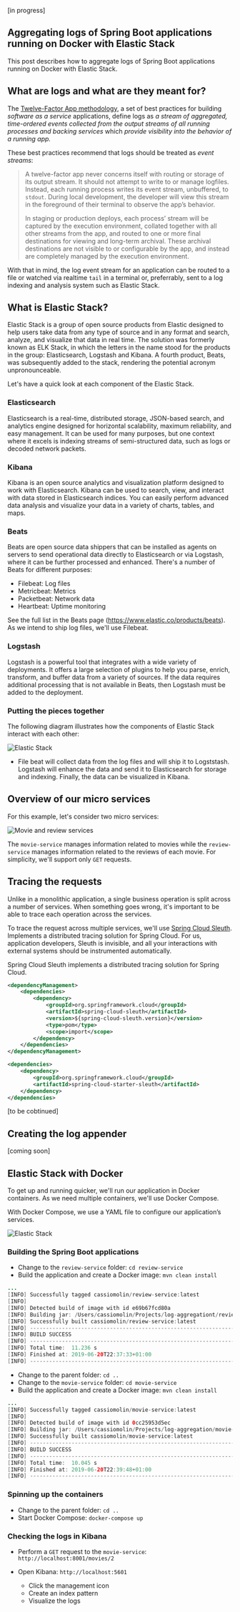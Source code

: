 [in progress]

## Aggregating logs of Spring Boot applications running on Docker with Elastic Stack

This post describes how to aggregate logs of Spring Boot applications running on Docker with Elastic Stack.

## What are logs and what are they meant for?

The [Twelve-Factor App methodology][12factor], a set of best practices for building _software as a service_ applications, define logs as _a stream of aggregated, time-ordered events collected from the output streams of all running processes and backing services_ which _provide visibility into the behavior of a running app._

These best practices recommend that logs should be treated as _event streams_:

> A twelve-factor app never concerns itself with routing or storage of its output stream. It should not attempt to write to or manage logfiles. Instead, each running process writes its event stream, unbuffered, to `stdout`. During local development, the developer will view this stream in the foreground of their terminal to observe the app’s behavior.
>
> In staging or production deploys, each process’ stream will be captured by the execution environment, collated together with all other streams from the app, and routed to one or more final destinations 
for viewing and long-term archival. These archival destinations are not visible to or configurable by the app, and instead are completely managed by the execution environment.

With that in mind, the log event stream for an application can be routed to a file or watched via realtime `tail` in a terminal or, preferrably, sent to a log indexing and analysis system such as Elastic Stack.

## What is Elastic Stack?

Elastic Stack is a group of open source products from Elastic designed to help users take data from any type of source and in any format and search, analyze, and visualize that data in real time. The solution was formerly known as ELK Stack, in which the letters in the name stood for the products in the group: Elasticsearch, Logstash and Kibana. A fourth product, Beats, was subsequently added to the stack, rendering the potential acronym unpronounceable. 

Let's have a quick look at each component of the Elastic Stack.

### Elasticsearch

Elasticsearch is a real-time, distributed storage, JSON-based search, and analytics engine designed for horizontal scalability, maximum reliability, and easy management. It can be used for many purposes, but one context where it excels is indexing streams of semi-structured data, such as logs or decoded network packets.

### Kibana

Kibana is an open source analytics and visualization platform designed to work with Elasticsearch. Kibana can be used to search, view, and interact with data stored in Elasticsearch indices. You can easily perform advanced data analysis and visualize your data in a variety of charts, tables, and maps.

### Beats

Beats are open source data shippers that can be installed as agents on servers to send operational data directly to Elasticsearch or via Logstash, where it can be further processed and enhanced. There's a number of Beats for different purposes:

- Filebeat: Log files
- Metricbeat: Metrics
- Packetbeat: Network data
- Heartbeat: Uptime monitoring

See the full list in the Beats page (https://www.elastic.co/products/beats). As we intend to ship log files, we'll use Filebeat.

### Logstash

Logstash is a powerful tool that integrates with a wide variety of deployments. It offers a large selection of plugins to help you parse, enrich, transform, and buffer data from a variety of sources. If the data requires additional processing that is not available in Beats, then Logstash must be added to the deployment.

### Putting the pieces together

The following diagram illustrates how the components of Elastic Stack interact with each other:

![Elastic Stack][img.elastic-stack]

- File beat will collect data from the log files and will ship it to Logststash. Logstash will enhance the data and send it to Elasticsearch for storage and indexing. Finally, the data can be visualized in Kibana.

## Overview of our micro services

For this example, let's consider two micro services:

![Movie and review services][img.services]

The `movie-service` manages information related to movies while the `review-service` manages information related to the reviews of each movie. For simplicity, we'll support only `GET` requests.

## Tracing the requests

Unlike in a monolithic application, a single business operation is split across a number of services. When something goes wrong, it's important to be able to trace each operation across the services.

To trace the request across multiple services, we'll use [Spring Cloud Sleuth][spring-cloud-sleuth]. Implements a distributed tracing solution for Spring Cloud. For us, application developers, Sleuth is invisible, and all your interactions with external systems should be instrumented automatically.

Spring Cloud Sleuth implements a distributed tracing solution for Spring Cloud.

```xml
<dependencyManagement>
    <dependencies>
        <dependency>
            <groupId>org.springframework.cloud</groupId>
            <artifactId>spring-cloud-sleuth</artifactId>
            <version>${spring-cloud-sleuth.version}</version>
            <type>pom</type>
            <scope>import</scope>
        </dependency>
    </dependencies>
</dependencyManagement>

<dependencies>
    <dependency>
        <groupId>org.springframework.cloud</groupId>
        <artifactId>spring-cloud-starter-sleuth</artifactId>
    </dependency>
</dependencies>
```

[to be cobtinued]

## Creating the log appender

[coming soon]

## Elastic Stack with Docker

To get up and running quicker, we'll run our application in Docker containers. As we need multiple containers, we'll use Docker Compose.

With Docker Compose, we use a YAML file to configure our application’s services.

![Elastic Stack][img.elastic-stack-docker]

### Building the Spring Boot applications

- Change to the `review-service` folder: `cd review-service`
- Build the application and create a Docker image: `mvn clean install`

```java
...
[INFO] Successfully tagged cassiomolin/review-service:latest
[INFO] 
[INFO] Detected build of image with id e69b67fcd80a
[INFO] Building jar: /Users/cassiomolin/Projects/log-aggregationt/review-service/target/review-service-1.0-SNAPSHOT-docker-info.jar
[INFO] Successfully built cassiomolin/review-service:latest
[INFO] ------------------------------------------------------------------------
[INFO] BUILD SUCCESS
[INFO] ------------------------------------------------------------------------
[INFO] Total time:  11.236 s
[INFO] Finished at: 2019-06-20T22:37:33+01:00
[INFO] ------------------------------------------------------------------------
```

- Change to the parent folder: `cd ..`
- Change to the `movie-service` folder: `cd movie-service`
- Build the application and create a Docker image: `mvn clean install`

```java
...
[INFO] Successfully tagged cassiomolin/movie-service:latest
[INFO] 
[INFO] Detected build of image with id 0cc25953d5ec
[INFO] Building jar: /Users/cassiomolin/Projects/log-aggregation/movie-service/target/movie-service-1.0-SNAPSHOT-docker-info.jar
[INFO] Successfully built cassiomolin/movie-service:latest
[INFO] ------------------------------------------------------------------------
[INFO] BUILD SUCCESS
[INFO] ------------------------------------------------------------------------
[INFO] Total time:  10.045 s
[INFO] Finished at: 2019-06-20T22:39:48+01:00
[INFO] ------------------------------------------------------------------------
```

### Spinning up the containers

- Change to the parent folder: `cd ..`
- Start Docker Compose: `docker-compose up`

### Checking the logs in Kibana

- Perform a `GET` request to the `movie-service`: `http://localhost:8001/movies/2`
- Open Kibana: `http://localhost:5601`
  - Click the management icon
  - Create an index pattern
  - Visualize the logs
  
  
  [img.services]: /misc/img/diagrams/services.png
  [img.elastic-stack]: /misc/img/diagrams/elastic-stack.png
  [img.elastic-stack-docker]: /misc/img/diagrams/services-and-elastic-stack-with-docker.png


  [12factor]: https://12factor.net
  [spring-cloud-sleuth]: https://spring.io/projects/spring-cloud-sleuth
